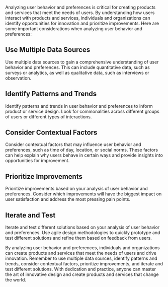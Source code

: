 
Analyzing user behavior and preferences is critical for creating products and services that meet the needs of users. By understanding how users interact with products and services, individuals and organizations can identify opportunities for innovation and prioritize improvements. Here are some important considerations when analyzing user behavior and preferences:

Use Multiple Data Sources
-------------------------

Use multiple data sources to gain a comprehensive understanding of user behavior and preferences. This can include quantitative data, such as surveys or analytics, as well as qualitative data, such as interviews or observation.

Identify Patterns and Trends
----------------------------

Identify patterns and trends in user behavior and preferences to inform product or service design. Look for commonalities across different groups of users or different types of interactions.

Consider Contextual Factors
---------------------------

Consider contextual factors that may influence user behavior and preferences, such as time of day, location, or social norms. These factors can help explain why users behave in certain ways and provide insights into opportunities for improvement.

Prioritize Improvements
-----------------------

Prioritize improvements based on your analysis of user behavior and preferences. Consider which improvements will have the biggest impact on user satisfaction and address the most pressing pain points.

Iterate and Test
----------------

Iterate and test different solutions based on your analysis of user behavior and preferences. Use agile design methodologies to quickly prototype and test different solutions and refine them based on feedback from users.

By analyzing user behavior and preferences, individuals and organizations can create products and services that meet the needs of users and drive innovation. Remember to use multiple data sources, identify patterns and trends, consider contextual factors, prioritize improvements, and iterate and test different solutions. With dedication and practice, anyone can master the art of innovative design and create products and services that change the world.
